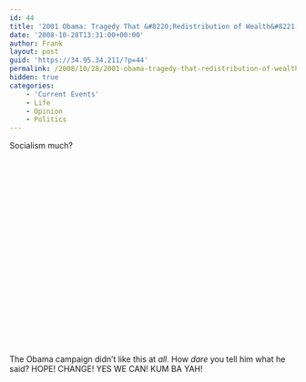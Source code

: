 ```yaml
---
id: 44
title: '2001 Obama: Tragedy That &#8220;Redistribution of Wealth&#8221; Not Pursued by Supreme Court'
date: '2008-10-28T13:31:00+00:00'
author: Frank
layout: post
guid: 'https://34.95.34.211/?p=44'
permalink: /2008/10/28/2001-obama-tragedy-that-redistribution-of-wealth-not-pursued-html/
hidden: true
categories:
    - 'Current Events'
    - Life
    - Opinion
    - Politics
---
```


Socialism much?
<object height="344" width="425"><param name="movie" value="http://www.youtube.com/v/iivL4c_3pck&hl=en&fs=1"></param><param name="allowFullScreen" value="true"></param><embed allowfullscreen="true" height="344" src="http://www.youtube.com/v/iivL4c_3pck&hl=en&fs=1" type="application/x-shockwave-flash" width="425"></embed></object>

The Obama campaign didn’t like this at *all*. How *dare* you tell him what he said? HOPE! CHANGE! YES WE CAN! KUM BA YAH!

<object height="344" width="425"><param name="movie" value="http://www.youtube.com/v/9SFu7NUekwM&hl=en&fs=1"></param><param name="allowFullScreen" value="true"></param><embed allowfullscreen="true" height="344" src="http://www.youtube.com/v/9SFu7NUekwM&hl=en&fs=1" type="application/x-shockwave-flash" width="425"></embed></object>